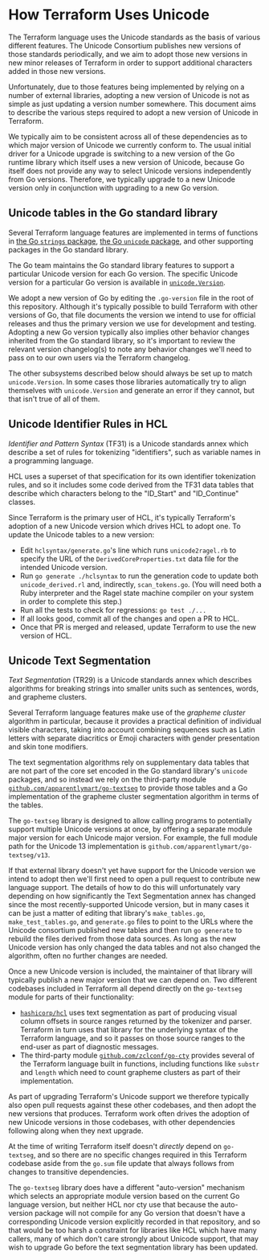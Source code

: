 # How Terraform Uses Unicode

The Terraform language uses the Unicode standards as the basis of various
different features. The Unicode Consortium publishes new versions of those
standards periodically, and we aim to adopt those new versions in new
minor releases of Terraform in order to support additional characters added
in those new versions.

Unfortunately, due to those features being implemented by relying on a number
of external libraries, adopting a new version of Unicode is not as simple as
just updating a version number somewhere. This document aims to describe the
various steps required to adopt a new version of Unicode in Terraform.

We typically aim to be consistent across all of these dependencies as to which
major version of Unicode we currently conform to. The usual initial driver
for a Unicode upgrade is switching to a new version of the Go runtime library
which itself uses a new version of Unicode, because Go itself does not provide
any way to select Unicode versions independently from Go versions. Therefore,
we typically upgrade to a new Unicode version only in conjunction with
upgrading to a new Go version.

## Unicode tables in the Go standard library

Several Terraform language features are implemented in terms of functions in
[the Go `strings` package](https://pkg.go.dev/strings),
[the Go `unicode` package](https://pkg.go.dev/unicode), and other supporting
packages in the Go standard library.

The Go team maintains the Go standard library features to support a particular
Unicode version for each Go version. The specific Unicode version for a
particular Go version is available in
[`unicode.Version`](https://pkg.go.dev/unicode#Version).

We adopt a new version of Go by editing the `.go-version` file in the root
of this repository. Although it's typically possible to build Terraform with
other versions of Go, that file documents the version we intend to use for
official releases and thus the primary version we use for development and
testing. Adopting a new Go version typically also implies other behavior
changes inherited from the Go standard library, so it's important to review the
relevant version changelog(s) to note any behavior changes we'll need to pass
on to our own users via the Terraform changelog.

The other subsystems described below should always be set up to match
`unicode.Version`. In some cases those libraries automatically try to align
themselves with `unicode.Version` and generate an error if they cannot, but
that isn't true of all of them.

## Unicode Identifier Rules in HCL

_Identifier and Pattern Syntax_ (TF31) is a Unicode standards annex which
describe a set of rules for tokenizing "identifiers", such as variable names
in a programming language.

HCL uses a superset of that specification for its own identifier tokenization
rules, and so it includes some code derived from the TF31 data tables that
describe which characters belong to the "ID_Start" and "ID_Continue" classes.

Since Terraform is the primary user of HCL, it's typically Terraform's adoption
of a new Unicode version which drives HCL to adopt one. To update the Unicode
tables to a new version:
* Edit `hclsyntax/generate.go`'s line which runs `unicode2ragel.rb` to specify
  the URL of the `DerivedCoreProperties.txt` data file for the intended Unicode
  version.
* Run `go generate ./hclsyntax` to run the generation code to update both
  `unicode_derived.rl` and, indirectly, `scan_tokens.go`. (You will need both
  a Ruby interpreter and the Ragel state machine compiler on your system in
  order to complete this step.)
* Run all the tests to check for regressions: `go test ./...`
* If all looks good, commit all of the changes and open a PR to HCL.
* Once that PR is merged and released, update Terraform to use the new version
  of HCL.

## Unicode Text Segmentation

_Text Segmentation_ (TR29) is a Unicode standards annex which describes
algorithms for breaking strings into smaller units such as sentences, words,
and grapheme clusters.

Several Terraform language features make use of the _grapheme cluster_
algorithm in particular, because it provides a practical definition of
individual visible characters, taking into account combining sequences such
as Latin letters with separate diacritics or Emoji characters with gender
presentation and skin tone modifiers.

The text segmentation algorithms rely on supplementary data tables that are
not part of the core set encoded in the Go standard library's `unicode`
packages, and so instead we rely on the third-party module
[`github.com/apparentlymart/go-textseg`](http://pkg.go.dev/github.com/apparentlymart/go-textseg)
to provide those tables and a Go implementation of the grapheme cluster
segmentation algorithm in terms of the tables.

The `go-textseg` library is designed to allow calling programs to potentially
support multiple Unicode versions at once, by offering a separate module major
version for each Unicode major version. For example, the full module path for
the Unicode 13 implementation is `github.com/apparentlymart/go-textseg/v13`.

If that external library doesn't yet have support for the Unicode version we
intend to adopt then we'll first need to open a pull request to contribute
new language support. The details of how to do this will unfortunately vary
depending on how significantly the Text Segmentation annex has changed since
the most recently-supported Unicode version, but in many cases it can be
just a matter of editing that library's `make_tables.go`, `make_test_tables.go`,
and `generate.go` files to point to the URLs where the Unicode consortium
published new tables and then run `go generate` to rebuild the files derived
from those data sources. As long as the new Unicode version has only changed
the data tables and not also changed the algorithm, often no further changes
are needed.

Once a new Unicode version is included, the maintainer of that library will
typically publish a new major version that we can depend on. Two different
codebases included in Terraform all depend directly on the `go-textseg` module
for parts of their functionality:

* [`hashicorp/hcl`](https://github.com/hashicorp/hcl) uses text
  segmentation as part of producing visual column offsets in source ranges
  returned by the tokenizer and parser. Terraform in turn uses that library
  for the underlying syntax of the Terraform language, and so it passes on
  those source ranges to the end-user as part of diagnostic messages.
* The third-party module [`github.com/zclconf/go-cty`](https://github.com/zclconf/go-cty)
  provides several of the Terraform language built in functions, including
  functions like `substr` and `length` which need to count grapheme clusters
  as part of their implementation.

As part of upgrading Terraform's Unicode support we therefore typically also
open pull requests against these other codebases, and then adopt the new
versions that produces. Terraform work often drives the adoption of new Unicode
versions in those codebases, with other dependencies following along when they
next upgrade.

At the time of writing Terraform itself doesn't _directly_ depend on
`go-textseg`, and so there are no specific changes required in this Terraform
codebase aside from the `go.sum` file update that always follows from
changes to transitive dependencies.

The `go-textseg` library does have a different "auto-version" mechanism which
selects an appropriate module version based on the current Go language version,
but neither HCL nor cty use that because the auto-version package will not
compile for any Go version that doesn't have a corresponding Unicode version
explicitly recorded in that repository, and so that would be too harsh a
constraint for libraries like HCL which have many callers, many of which don't
care strongly about Unicode support, that may wish to upgrade Go before the
text segmentation library has been updated.
